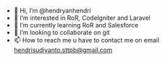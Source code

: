 - 👋 Hi, I’m @hendryanhendri
- 👀 I’m interested in RoR, CodeIgniter and Laravel
- 🌱 I’m currently learning RoR and Salesforce
- 💞️ I’m looking to collaborate on git 
- 📫 How to reach me u have to contact me on email hendrisudiyanto.sttpb@gmail.com

<!---
hendryanhendri/hendryanhendri is a ✨ special ✨ repository because its `README.md` (this file) appears on your GitHub profile.
You can click the Preview link to take a look at your changes.
--->
